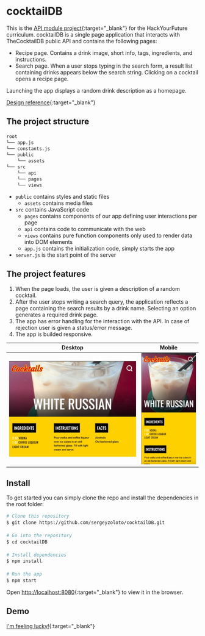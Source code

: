 # cocktailDB

This is the [API module project](https://github.com/HackYourFuture/UsingAPIs/tree/main/Week3){:target="_blank"} for the HackYourFuture curriculum. cocktailDB is a single page application that interacts with TheCocktailDB public API and contains the following pages:

- Recipe page. Contains a drink image, short info, tags, ingredients, and instructions.
- Search page. When a user stops typing in the search form, a result list containing drinks appears below the search string. Clicking on a cocktail opens a recipe page.

Launching the app displays a random drink description as a homepage.

[Design reference](https://www.kahlua.com/en-us/drinks/){:target="_blank"}

## The project structure

```text
root
└── app.js
└── constants.js
└── public
    └── assets
└── src
    └── api
    └── pages
    └── views
```

- `public` contains styles and static files
  - `assets` contains media files
- `src` contains JavaScript code
  - `pages` contains components of our app defining user interactions per page
  - `api` contains code to communicate with the web
  - `views` contains pure function components only used to render data into DOM elements
  - `app.js` contains the initialization code, simply starts the app
- `server.js` is the start point of the server

## The project features

1. When the page loads, the user is given a description of a random cocktail.
2. After the user stops writing a search query, the application reflects a page containing the search results by a drink name. Selecting an option generates a required drink page.
3. The app has error handling for the interaction with the API. In case of rejection user is given a status/error message.
4. The app is builded responsive.

|  Desktop            |  Mobile |
|---------------------|----------------------|
|![Welcome Page](repo/welcome.jpg) | ![Mobile Version](repo/mobile.jpg) |

## Install

To get started you can simply clone the repo and install the dependencies in the root folder:

```bash
# Clone this repository
$ git clone https://github.com/sergeyzoloto/cocktailDB.git

# Go into the repository
$ cd cocktailDB

# Install dependencies
$ npm install

# Run the app
$ npm start
```

Open [http://localhost:8080](http://localhost:8080){:target="_blank"} to view it in the browser.

## Demo

[I'm feeling lucky!](https://sergeyzoloto.github.io/cocktailDB/){:target="_blank"}
